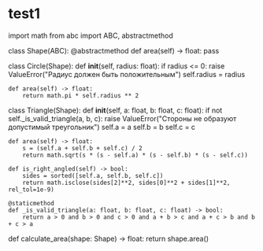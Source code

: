 # test1
import math
from abc import ABC, abstractmethod

class Shape(ABC):
    @abstractmethod
    def area(self) -> float:
        pass

class Circle(Shape):
    def __init__(self, radius: float):
        if radius <= 0:
            raise ValueError("Радиус должен быть положительным")
        self.radius = radius

    def area(self) -> float:
        return math.pi * self.radius ** 2

class Triangle(Shape):
    def __init__(self, a: float, b: float, c: float):
        if not self._is_valid_triangle(a, b, c):
            raise ValueError("Стороны не образуют допустимый треугольник")
        self.a = a
        self.b = b
        self.c = c

    def area(self) -> float:
        s = (self.a + self.b + self.c) / 2
        return math.sqrt(s * (s - self.a) * (s - self.b) * (s - self.c))

    def is_right_angled(self) -> bool:
        sides = sorted([self.a, self.b, self.c])
        return math.isclose(sides[2]**2, sides[0]**2 + sides[1]**2, rel_tol=1e-9)

    @staticmethod
    def _is_valid_triangle(a: float, b: float, c: float) -> bool:
        return a > 0 and b > 0 and c > 0 and a + b > c and a + c > b and b + c > a

def calculate_area(shape: Shape) -> float:
    return shape.area()
